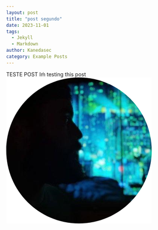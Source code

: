```yaml
---
layout: post
title: "post segundo"
date: 2023-11-01
tags:
  - Jekyll
  - Markdown
author: Kanedasec
category: Example Posts
---
```


TESTE POST
Iḿ testing this post ![My test image](/assets/profile.png)
